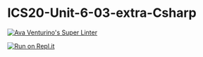 # ICS20-Unit-6-03-extra-Csharp

[![Ava Venturino's Super Linter](https://github.com/AvaVenturino/ICS20-Unit-6-03-extra-Csharp/workflows/Ava%20Venturino's%20Super%20Linter/badge.svg)](https://github.com/AvaVenturino/ICS20-Unit-6-03-extra-Csharp/actions)

[![Run on Repl.it](https://repl.it/badge/github/AvaVenturino/ICS20-Unit-6-03-extra-Csharp)](https://repl.it/github/AvaVenturino/ICS20-Unit-6-03-extra-Csharp)
